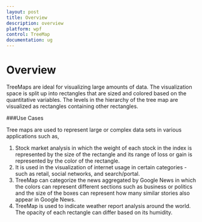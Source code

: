 ```yaml
---
layout: post
title: Overview
description: overview
platform: wpf
control: TreeMap
documentation: ug
---
```


# Overview

TreeMaps are ideal for visualizing large amounts of data. The visualization space is split up into rectangles that are sized and colored based on the quantitative variables. The levels in the hierarchy of the tree map are visualized as rectangles containing other rectangles.

###Use Cases

Tree maps are used to represent large or complex data sets in various applications such as,

1. Stock market analysis in which the weight of each stock in the index is represented by the size of the rectangle and its range of loss or gain is represented by the color of the rectangle.
2. It is used in the visualization of internet usage in certain categories - such as retail, social networks, and search/portal.
3. TreeMap can categorize the news aggregated by Google News in which the colors can represent different sections such as business or politics and the size of the boxes can represent how many similar stories also appear in Google News.
4. TreeMap is used to indicate weather report analysis around the world. The opacity of each rectangle can differ based on its humidity.




